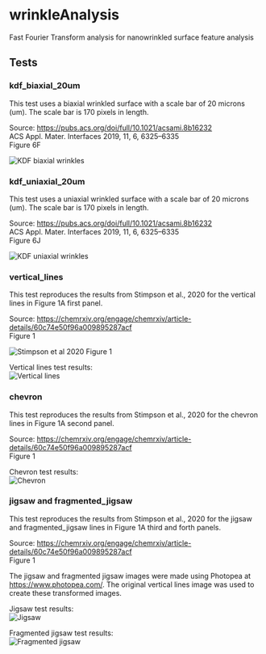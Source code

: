 # wrinkleAnalysis
Fast Fourier Transform analysis for nanowrinkled surface feature analysis

## Tests

### kdf_biaxial_20um

This test uses a biaxial wrinkled surface with a scale bar of 20 microns (um). The scale bar is 170 pixels in length.<br>

Source: https://pubs.acs.org/doi/full/10.1021/acsami.8b16232<br>
ACS Appl. Mater. Interfaces 2019, 11, 6, 6325–6335<br>
Figure 6F

![KDF biaxial wrinkles](tests/kdf_biaxial_20um/figures/kdf_biaxial_20um_summary.png)

### kdf_uniaxial_20um

This test uses a uniaxial wrinkled surface with a scale bar of 20 microns (um). The scale bar is 170 pixels in length.<br>

Source: https://pubs.acs.org/doi/full/10.1021/acsami.8b16232<br>
ACS Appl. Mater. Interfaces 2019, 11, 6, 6325–6335<br>
Figure 6J

![KDF uniaxial wrinkles](tests/kdf_uniaxial_20um/figures/kdf_uniaxial_20um_summary.png)

### vertical_lines

This test reproduces the results from Stimpson et al., 2020 for the vertical lines in Figure 1A first panel.<br>

Source: https://chemrxiv.org/engage/chemrxiv/article-details/60c74e50f96a009895287acf<br>
Figure 1<br>

![Stimpson et al 2020 Figure 1](./stimpsonetal2020_fig1.png)

Vertical lines test results:<br>
![Vertical lines](tests/vertical_lines/figures/verticalLines_summary.png)

### chevron

This test reproduces the results from Stimpson et al., 2020 for the chevron lines in Figure 1A second panel.<br>

Source: https://chemrxiv.org/engage/chemrxiv/article-details/60c74e50f96a009895287acf<br>
Figure 1<br>

Chevron test results:<br>
![Chevron](tests/chevron/figures/chevron_summary.png)

### jigsaw and fragmented_jigsaw

This test reproduces the results from Stimpson et al., 2020 for the jigsaw and fragmented_jigsaw lines in Figure 1A third and forth panels.<br>

Source: https://chemrxiv.org/engage/chemrxiv/article-details/60c74e50f96a009895287acf<br>
Figure 1<br>

The jigsaw and fragmented jigsaw images were made using Photopea at https://www.photopea.com/. The original vertical lines image was used to create these transformed images.<br>

Jigsaw test results:<br>
![Jigsaw](tests/jigsaw/figures/jigsaw_summary.png)

Fragmented jigsaw test results:<br>
![Fragmented jigsaw](tests/fragmented_jigsaw/figures/frag_jigsaw_summary.png)